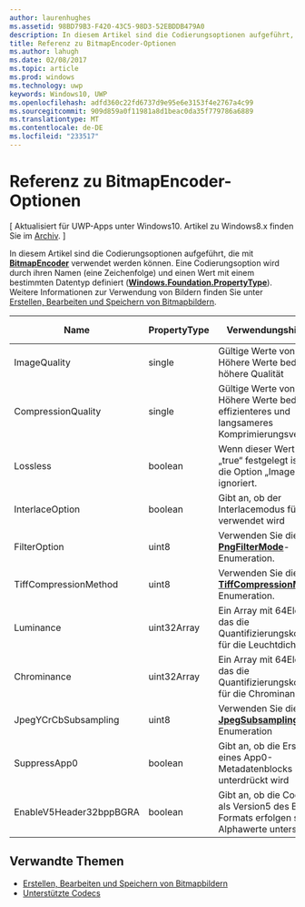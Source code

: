 ```yaml
---
author: laurenhughes
ms.assetid: 98BD79B3-F420-43C5-98D3-52EBDDB479A0
description: In diesem Artikel sind die Codierungsoptionen aufgeführt, die mit BitmapEncoder verwendet werden können.
title: Referenz zu BitmapEncoder-Optionen
ms.author: lahugh
ms.date: 02/08/2017
ms.topic: article
ms.prod: windows
ms.technology: uwp
keywords: Windows10, UWP
ms.openlocfilehash: adfd360c22fd6737d9e95e6e3153f4e2767a4c99
ms.sourcegitcommit: 909d859a0f11981a8d1beac0da35f779786a6889
ms.translationtype: MT
ms.contentlocale: de-DE
ms.locfileid: "233517"
---
```

# <a name="bitmapencoder-options-reference"></a>Referenz zu BitmapEncoder-Optionen

\[ Aktualisiert für UWP-Apps unter Windows10. Artikel zu Windows8.x finden Sie im [Archiv](http://go.microsoft.com/fwlink/p/?linkid=619132). \]

In diesem Artikel sind die Codierungsoptionen aufgeführt, die mit [**BitmapEncoder**](https://msdn.microsoft.com/library/windows/apps/br226206) verwendet werden können. Eine Codierungsoption wird durch ihren Namen (eine Zeichenfolge) und einen Wert mit einem bestimmten Datentyp definiert ([**Windows.Foundation.PropertyType**](https://msdn.microsoft.com/library/windows/apps/br225871)). Weitere Informationen zur Verwendung von Bildern finden Sie unter [Erstellen, Bearbeiten und Speichern von Bitmapbildern](imaging.md).

| Name                    | PropertyType | Verwendungshinweise                                                                                        | Gültige Formate |
|-------------------------|--------------|----------------------------------------------------------------------------------------------------|---------------|
| ImageQuality            | single       | Gültige Werte von 0 bis 1,0 Höhere Werte bedeuten höhere Qualität                                 | JPEG, JPEG-XR |
| CompressionQuality      | single       | Gültige Werte von 0 bis 1,0 Höhere Werte bedeuten ein effizienteres und langsameres Komprimierungsverfahren | TIFF          |
| Lossless                | boolean      | Wenn dieser Wert auf „true“ festgelegt ist, wird die Option „ImageQuality“ ignoriert.                                        | JPEG-XR       |
| InterlaceOption         | boolean      | Gibt an, ob der Interlacemodus für das Bild verwendet wird                                                                    | PNG           |
| FilterOption            | uint8        | Verwenden Sie die [**PngFilterMode**](https://msdn.microsoft.com/library/windows/apps/br226389)-Enumeration.                                | PNG           |
| TiffCompressionMethod   | uint8        | Verwenden Sie die [**TiffCompressionMode**](https://msdn.microsoft.com/library/windows/apps/br226399)-Enumeration.                    | TIFF          |
| Luminance               | uint32Array  | Ein Array mit 64Elementen, das die Quantifizierungskonstanten für die Leuchtdichte enthält                               | JPEG          |
| Chrominance             | uint32Array  | Ein Array mit 64Elementen, das die Quantifizierungskonstanten für die Chrominanz enthält                             | JPEG          |
| JpegYCrCbSubsampling    | uint8        | Verwenden Sie die [**JpegSubsamplingMode**](https://msdn.microsoft.com/library/windows/apps/br226386)-Enumeration                    | JPEG          |
| SuppressApp0            | boolean      | Gibt an, ob die Erstellung eines App0-Metadatenblocks unterdrückt wird                                        | JPEG          |
| EnableV5Header32bppBGRA | boolean      | Gibt an, ob die Codierung als Version5 des BMP-Formats erfolgen soll, die Alphawerte unterstützt.                                         | BMP           |

 

## <a name="related-topics"></a>Verwandte Themen

* [Erstellen, Bearbeiten und Speichern von Bitmapbildern](imaging.md)
* [Unterstützte Codecs](supported-codecs.md)

 




